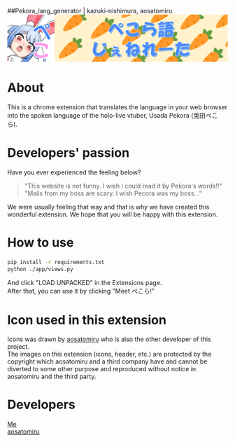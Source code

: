 ##Pekora_lang_generator | kazuki-nishimura, aosatomiru
![peko_header](icons/peko_header.png)

# About

This is a chrome extension that translates the language in your web browser into the spoken language of the holo-live vtuber, Usada Pekora (兎田ぺこら).  


# Developers' passion

Have you ever experienced the feeling below?  

>"This website is not funny. I wish I could read it by Pekora's words!!"  
>"Mails from my boss are scary. I wish Pecora was my boss..."  

We were usually feeling that way and that is why we have created this wonderful extension. We hope that you will be happy with this extension.  


# How to use
```bash
pip install -r requirements.txt
python ./app/views.py
```
And click "LOAD UNPACKED" in the Extensions page.  
After that, you can use it by clicking "Meet ぺこら!"  


# Icon used in this extension

Icons was drawn by [aosatomiru](https://github.com/aosatomiru) who is also the other developer of this project.  
The images on this extension (icons, header, etc.) are protected by the copyright which aosatomiru and a third company have and cannot be diverted to some other purpose and reproduced without notice in aosatomiru and the third party.  


# Developers

[Me](https://github.com/kazuki-nishimura)  
[aosatomiru](https://github.com/aosatomiru)  
